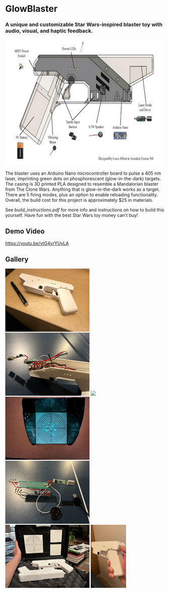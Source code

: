 # GlowBlaster
### A unique and customizable Star Wars-inspired blaster toy with audio, visual, and haptic feedback.

<p align="center">
  <img src="assets/lb_parts.jpg" height=400>
  <!-- <img src="assets/short-ezgif.com-optimize.gif" height=300> -->
</p>

The blaster uses an Arduino Nano microcontroller board to pulse a 405 nm laser, imprinting green dots on phosphorescent (glow-in-the-dark) targets. The casing is 3D printed PLA designed to resemble a Mandalorian blaster from The Clone Wars. Anything that is glow-in-the-dark works as a target. There are 5 firing modes, plus an option to enable reloading functionality. Overall, the build cost for this project is approximately $25 in materials.

See <i>build_instructions.pdf</i> for more info and instructions on how to build this yourself. Have fun with the best Star Wars toy money can't buy!

## Demo Video
https://youtu.be/vtG4vrYUyLA

## Gallery
<p>
  <img src="assets/IMG_7249.JPEG" height=200>
  <img src="assets/70797708495__2B8C7910-2858-41E5-AC9A-E88DD9CD2ABC.JPEG" height=200>
  <img src="assets/IMG_7176.JPEG.gif" height=200>
  <img src="assets/IMG_7277.JPEG" height=200>
  <img src="assets/IMG_7522.JPEG" height=200>
  <img src="assets/IMG_7562.JPEG" height=200>
  <img src="assets/short-ezgif.com-optimize.gif" height=200>
</p>
